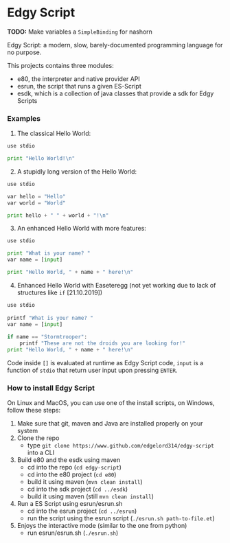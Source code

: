 # Edgy Script

**TODO:** Make variables a `SimpleBinding` for nashorn

Edgy Script: a modern, slow, barely-documented programming language for no purpose.

This projects contains three modules:
- e80, the interpreter and native provider API
- esrun, the script that runs a given ES-Script
- esdk, which is a collection of java classes that provide a sdk for Edgy Scripts

### Examples
1. The classical Hello World:

 ```python
 use stdio

 print "Hello World!\n"
 ```

2. A stupidly long version of the Hello World:

 ```python
 use stdio
 
 var hello = "Hello"
 var world = "World"
 
 print hello + " " + world + "!\n"
 ```
 
3. An enhanced Hello World with more features:

 ```python
 use stdio
 
 print "What is your name? "
 var name = [input]
 
 print "Hello World, " + name + " here!\n"
 ```

4. Enhanced Hello World with Easeteregg (not yet working due to lack of structures like `if` [21.10.2019])

```python
use stdio
 
printf "What is your name? "
var name = [input]
 
if name == "Stormtrooper":
    printf "These are not the droids you are looking for!"
print "Hello World, " + name + " here!\n"
```

Code inside `[]` is evaluated at runtime as Edgy Script code, `input` is a function of `stdio` that return user input upon pressing `ENTER`.

### How to install Edgy Script
On Linux and MacOS, you can use one of the install scripts, on Windows, follow these steps:

1. Make sure that git, maven and Java are installed properly on your system
2. Clone the repo
    - type `git clone https://www.github.com/edgelord314/edgy-script` into a CLI
3. Build e80 and the esdk using maven
    - cd into the repo (`cd edgy-script`)
    - cd into the e80 project (`cd e80`)
    - build it using maven (`mvn clean install`)
    - cd into the sdk project (`cd ../esdk`)
    - build it using maven (still `mvn clean install`)
4. Run a ES Script using esrun/esrun.sh
    - cd into the esrun project (`cd ../esrun`)
    - run the script using the esrun script (`./esrun.sh path-to-file.et`)
5. Enjoys the interactive mode (similar to the one from python)
    - run esrun/esrun.sh (`./esrun.sh`)
